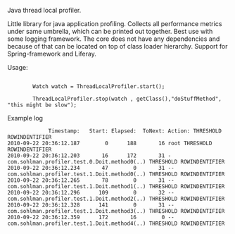 Java thread local profiler.

Little library for java application profiling. Collects all performance metrics under same umbrella, which can be printed out together. Best use with some logging framework. The core does not have any dependencies and because of that can be located on top of class loader hierarchy. Support for Spring-framework and Liferay.


Usage:

```

		Watch watch = ThreadLocalProfiler.start();
		
		ThreadLocalProfiler.stop(watch , getClass(),"doStuffMethod", "this might be slow");
```


Example log
```
             Timestamp:   Start: Elapsed:  ToNext: Action: THRESHOLD ROWINDENTIFIER
2010-09-22 20:36:12.187        0      188       16 root THRESHOLD ROWINDENTIFIER
2010-09-22 20:36:12.203       16      172       31 -com.sohlman.profiler.test.0.Doit.method0(..) THRESHOLD ROWINDENTIFIER
2010-09-22 20:36:12.234       47        0       31 --com.sohlman.profiler.test.1.Doit.method0(..) THRESHOLD ROWINDENTIFIER
2010-09-22 20:36:12.265       78        0       31 --com.sohlman.profiler.test.1.Doit.method1(..) THRESHOLD ROWINDENTIFIER
2010-09-22 20:36:12.296      109        0       32 --com.sohlman.profiler.test.1.Doit.method2(..) THRESHOLD ROWINDENTIFIER
2010-09-22 20:36:12.328      141        0       31 --com.sohlman.profiler.test.1.Doit.method3(..) THRESHOLD ROWINDENTIFIER
2010-09-22 20:36:12.359      172       16        0 --com.sohlman.profiler.test.1.Doit.method4(..) THRESHOLD ROWINDENTIFIER
```



